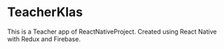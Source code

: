 # TeacherKlas
This is a Teacher app of ReactNativeProject. Created using React Native with Redux and Firebase.
